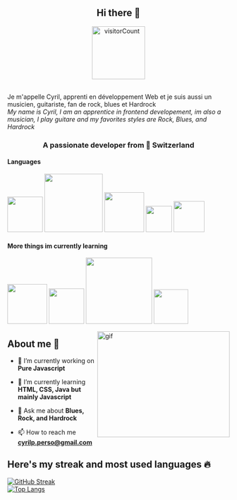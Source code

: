 
<h2 align="center">Hi there 👋</h2>

<div align="center">
<img width="120" src="https://komarev.com/ghpvc/?username=CyrilPerrinjaquet&style=flat-square&color=blue" alt="visitorCount"/>
</div><br>

Je m'appelle Cyril, apprenti en développement Web et je suis aussi un musicien, guitariste, fan de rock, blues et Hardrock<br>
<em>My name is Cyril, I am an apprentice in frontend developement, im also a musician, I play guitare and my favorites styles are Rock, Blues, and Hardrock</em> 
<h3 align="center">A passionate developer from 📍 Switzerland</h3>

<h4 align="left">Languages</h4>
<div id="badges" align="left">
  <img src="https://img.shields.io/badge/css3-%231572B6.svg?style=for-the-badge&logo=css3&logoColor=white" width="80" />
  <img src="https://img.shields.io/badge/javascript-%23323330.svg?style=for-the-badge&logo=javascript&logoColor=%23F7DF1E" width="132" />
  <img src="https://img.shields.io/badge/html5-%23E34F26.svg?style=for-the-badge&logo=html5&logoColor=white" width="90" />
  <img src="https://img.shields.io/badge/java-%23ED8B00.svg?style=for-the-badge&logo=java&logoColor=white" width="59" />
   <img src="https://img.shields.io/badge/git-%23F05033.svg?style=for-the-badge&logo=git&logoColor=white" width="70" />
</div>

<h4 align="left">More things im currently learning</h4>
<div id="badges" align="left">
  <img src="https://img.shields.io/badge/Obsidian-%23483699.svg?style=for-the-badge&logo=obsidian&logoColor=white&style=Flat" width="90" />
  <img src="https://img.shields.io/badge/Notion-%23000000.svg?style=for-the-badge&logo=notion&logoColor=white&style=Flat" width="80" />
  <img src="https://img.shields.io/badge/Visual%20Studio%20Code-0078d7.svg?style=for-the-badge&logo=visual-studio-code&logoColor=white&style=Flat" width="150" />
   <img src="https://img.shields.io/badge/github-%23121011.svg?style=for-the-badge&logo=github&logoColor=white&style=Flat" width="78" />
  
</div>

<p><img align="right" alt="gif" src="https://media.giphy.com/media/Lny6Rw04nsOOc/giphy.gif" width="300" height="240" /></p>

<h2>About me 🔭</h2>

- 🔭 I’m currently working on **Pure Javascript**

- 🌱 I’m currently learning **HTML, CSS, Java but mainly Javascript**

- 💬 Ask me about **Blues, Rock, and Hardrock**

- 📫 How to reach me **cyrilp.perso@gmail.com**

<h2>Here's my streak and most used languages 🔥</h2> 

[![GitHub Streak](https://streak-stats.demolab.com/?user=CyrilPerrinjaquet&theme=vision-friendly-dark)](https://git.io/streak-stats)<br>
[![Top Langs](https://github-readme-stats.vercel.app/api/top-langs/?username=CyrilPerrinjaquet&layout=compact&theme=vision-friendly-dark)](https://github.com/anuraghazra/github-readme-stats)
